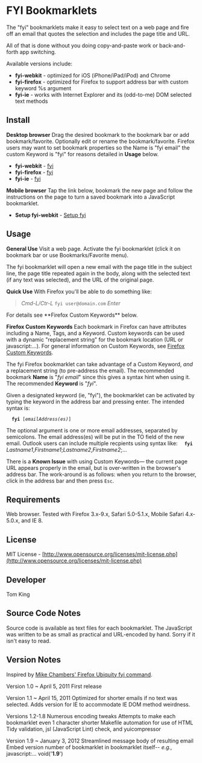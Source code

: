 FYI Bookmarklets
==========

The "fyi" bookmarklets make it easy to select text on a web page and fire off an email
that quotes the selection and includes the page title and URL.

All of that is done without you doing copy-and-paste work or back-and-forth app switching.

Available versions include:

+ **fyi-webkit** - optimized for iOS (iPhone/iPad/iPod) and Chrome
+ **fyi-firefox** - optimized for Firefox to support address bar with custom keyword %s argument
+ **fyi-ie** - works with Internet Explorer and its (odd-to-me) DOM selected text methods

Install
----------

**Desktop browser**
Drag the desired bookmark to the bookmark bar or add bookmark/favorite.
Optionally edit or rename the bookmark/favorite. Firefox users may want to set bookmark properties
so the Name is "fyi email" the custom Keyword is "fyi" for reasons detailed in **Usage** below.

+ **fyi-webkit** - <a href="javascript:var%20r='%250A',t=encodeURIComponent(document.title),g=window.getSelection();location.href='mailto:%20?subject=fyi:%20'+t+'&amp;body='+t+r+location.href+r+(g!=''?('---'+r+encodeURIComponent(g)+r):'')+r;void('1.9')" title="fyi-webkit">fyi</a>
+ **fyi-firefox** - <a href="javascript:var%20r='%250A',t=encodeURIComponent(document.title),g=window.getSelection();location.href='mailto:'+(String('%s')==='%25s'?'%20':'%s')+'?subject=fyi:%20'+t+'&amp;body='+t+r+location.href+r+(g!=''?('---'+r+encodeURIComponent(g)+r):'')+r+r;void('1.9')" title="fyi-firefox">fyi</a>
+ **fyi-ie** - <a href="javascript:var%20r='%250A',t=encodeURIComponent(document.title),g=document.selection;location.href='mailto:%20?subject=fyi:%20'+t+'&amp;body='+t+r+location.href+r+(g&amp;&amp;g.createRange().text?('---'+r+encodeURIComponent(g.createRange().text)+r):'')+r+r;void('1.9')" title="fyi-ie">fyi</a>

**Mobile browser**
Tap the link below, bookmark the new page and follow the instructions
on the page to turn a saved bookmark into a JavaScript bookmarklet.

+ **Setup fyi-webkit** - <a href="http://mmind.me/_?javascript:var%20r='%250A',t=encodeURIComponent(document.title),g=window.getSelection();location.href='mailto:%20?subject=fyi:%20'+t+'&amp;body='+t+r+location.href+r+(g!=''?('---'+r+encodeURIComponent(g)+r):'')+r;void('1.9')" title="Setup fyi-webkit">Setup fyi</a>


Usage
----------

**General Use**
Visit a web page.
Activate the fyi bookmarklet (click it on bookmark bar or use Bookmarks/Favorite menu).

The fyi bookmarklet will open a new email with the page title in the subject line,
the page title repeated again in the body, along with the selected text (if any text
was selected), and the URL of the original page.

**Quick Use**
With Firefox you'll be able to do something like:
<blockquote><i>Cmd-L/Ctr-L</i> <code>fyi user@domain.com</code> <i>Enter</i></blockquote>
For details see  **Firefox Custom Keywords** below.

**Firefox Custom Keywords**
Each bookmark in Firefox can have attributes including a Name, Tags, and
a Keyword. Custom keywords can be used with a dynamic "replacement string"
for the bookmark location (URL or javascript:…).
For general information on Custom Keywords, see [Firefox Custom Keywords](https://www.mozilla.org/docs/end-user/keywords.html "Mozilla Firefox Custom Keywords").

The fyi Firefox bookmarklet can take advantage of a Custom Keyword, _and_
a replacement string (to pre-address the email). The recommended bookmark
**Name** is "_fyi email_" since this gives a syntax hint when using it. The
recommended **Keyword** is "_fyi_".

Given a designated keyword (ie, "fyi"), the bookmarklet can be activated by
typing the keyword in the address bar and pressing enter. The intended syntax
is:

<code><b>&nbsp;&nbsp;fyi</b> [<i>emailAddress(es)</i>]</code>

The optional argument is one or more email addresses, separated by semicolons.
The email address(es) will be put in the TO field of the new email. Outlook users
can include multiple recpients using syntax like:
<code><b>&nbsp;&nbsp;fyi</b> </code>_Lastname1_,_Firstname1_;_Lastname2_,_Firstname2_;…

There is a **Known Issue** with using Custom Keywords&mdash;
the current page URL appears properly in the email, but is over-written in the browser's
address bar. The work-around is as follows: when you return to the browser, click in the address bar
and then press `Esc`.

Requirements
----------

Web browser. Tested with Firefox 3.x-9.x, Safari 5.0-5.1.x, Mobile Safari 4.x-5.0.x, and IE 8.

License
----------

MIT License - [http://www.opensource.org/licenses/mit-license.php](http://www.opensource.org/licenses/mit-license.php)

Developer
----------

Tom King

Source Code Notes
----------

Source code is available as text files for each bookmarklet.
The JavaScript was written to be as small as practical and URL-encoded by hand.
Sorry if it isn't easy to read.

Version Notes
----------

Inspired by [Mike Chambers' Firefox Ubiquity fyi command](http://www.mikechambers.com/blog/2009/07/13/fyi-ubiquity-command-updated/ "Mike Chambers: code=joy : Ubiquity fyi command updated").

Version 1.0 ~ April 5, 2011
First release

Version 1.1 ~ April 15, 2011
Optimized for shorter emails if no text was selected.
Adds version for IE to accommodate IE DOM method weirdness.

Versions 1.2-1.8
Numerous encoding tweaks
Attempts to make each bookmarklet even 1 character shorter
Makefile automation for use of HTML Tidy validation, jsl (JavaScript Lint) check, and yuicompressor

Version 1.9 ~ January 3, 2012
Streamlined message body of resulting email
Embed version number of bookmarklet in bookmarklet itself-- _e.g.,_ javascript:… void('**1.9**')

